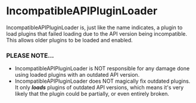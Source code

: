 # IncompatibleAPIPluginLoader

IncompatibleAPIPluginLoader is, just like the name indicates, a plugin to load plugins that failed loading due to the API version being incompatible. This allows older plugins to be loaded and enabled.<br>

### PLEASE NOTE...
- IncompatibleAPIPluginLoader is NOT responsible for any damage done using loaded plugins with an outdated API version.
- IncompatibleAPIPluginLoader does NOT magically fix outdated plugins. It only **_loads_** plugins of outdated API versions, which means it's very likely that the plugin could be partially, or even entirely broken.